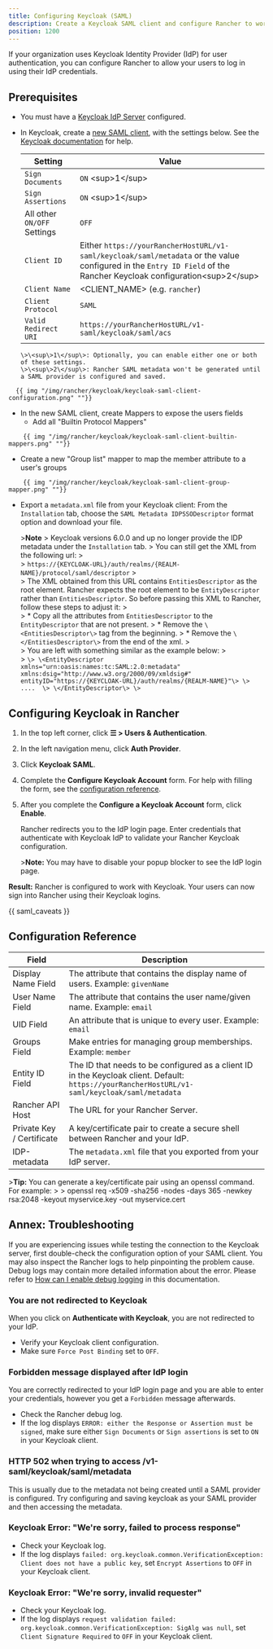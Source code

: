 ```yaml
---
title: Configuring Keycloak (SAML)
description: Create a Keycloak SAML client and configure Rancher to work with Keycloak. By the end your users will be able to sign into Rancher using their Keycloak logins
position: 1200
---
```


If your organization uses Keycloak Identity Provider (IdP) for user authentication, you can configure Rancher to allow your users to log in using their IdP credentials.

## Prerequisites

- You must have a [Keycloak IdP Server](https://www.keycloak.org/docs/latest/server_installation/) configured.
- In Keycloak, create a [new SAML client](https://www.keycloak.org/docs/latest/server_admin/#saml-clients), with the settings below. See the [Keycloak documentation](https://www.keycloak.org/docs/latest/server_admin/#saml-clients) for help.

     Setting | Value
     ------------|------------
      `Sign Documents` | `ON` \<sup\>1\</sup\>
      `Sign Assertions` | `ON` \<sup\>1\</sup\>
      All other `ON/OFF` Settings | `OFF`
      `Client ID` | Either `https://yourRancherHostURL/v1-saml/keycloak/saml/metadata` or the value configured in the `Entry ID Field` of the Rancher Keycloak configuration\<sup\>2\</sup\>
      `Client Name` | \<CLIENT_NAME\> (e.g. `rancher`)
      `Client Protocol` | `SAML`
      `Valid Redirect URI` | `https://yourRancherHostURL/v1-saml/keycloak/saml/acs`

      \>\<sup\>1\</sup\>: Optionally, you can enable either one or both of these settings.
      \>\<sup\>2\</sup\>: Rancher SAML metadata won't be generated until a SAML provider is configured and saved.
```img
  {{ img "/img/rancher/keycloak/keycloak-saml-client-configuration.png" ""}}
```      
- In the new SAML client, create Mappers to expose the users fields
  - Add all "Builtin Protocol Mappers"
```img
    {{ img "/img/rancher/keycloak/keycloak-saml-client-builtin-mappers.png" ""}}
```
  - Create a new "Group list" mapper to map the member attribute to a user's groups
```img
    {{ img "/img/rancher/keycloak/keycloak-saml-client-group-mapper.png" ""}}
```
- Export a `metadata.xml` file from your Keycloak client:
  From the `Installation` tab, choose the `SAML Metadata IDPSSODescriptor` format option and download your file.
  
  \>**Note**
  \> Keycloak versions 6.0.0 and up no longer provide the IDP metadata under the `Installation` tab.
  \> You can still get the XML from the following url:
  \>  
  \> `https://{KEYCLOAK-URL}/auth/realms/{REALM-NAME}/protocol/saml/descriptor`
  \>  
  \> The XML obtained from this URL contains `EntitiesDescriptor` as the root element. Rancher expects the root element to be `EntityDescriptor` rather than `EntitiesDescriptor`. So before passing this XML to Rancher, follow these steps to adjust it:
  \>  
  \>    * Copy all the attributes from `EntitiesDescriptor` to the `EntityDescriptor` that are not present.
  \>    * Remove the `\<EntitiesDescriptor\>` tag from the beginning.
  \>    * Remove the `\</EntitiesDescriptor\>` from the end of the xml.
  \>  
  \> You are left with something similar as the example below:
  \>  
  \> ```
  \> \<EntityDescriptor xmlns="urn:oasis:names:tc:SAML:2.0:metadata" xmlns:dsig="http://www.w3.org/2000/09/xmldsig#" entityID="https://{KEYCLOAK-URL}/auth/realms/{REALM-NAME}"\>
  \>   .... 
  \> \</EntityDescriptor\>
  \> ```

## Configuring Keycloak in Rancher


1.	In the top left corner, click **☰ \> Users & Authentication**.
1. In the left navigation menu, click **Auth Provider**.
1. Click **Keycloak SAML**.
1.	Complete the **Configure Keycloak Account** form. For help with filling the form, see the [configuration reference](#configuration-reference).
1. After you complete the **Configure a Keycloak Account** form, click **Enable**.

    Rancher redirects you to the IdP login page. Enter credentials that authenticate with Keycloak IdP to validate your Rancher Keycloak configuration.

    \>**Note:** You may have to disable your popup blocker to see the IdP login page.

**Result:** Rancher is configured to work with Keycloak. Your users can now sign into Rancher using their Keycloak logins.

{{ saml_caveats }}

## Configuration Reference

| Field                     | Description                                                                                                                                              |
| ------------------------- | -------------------------------------------------------------------------------------------------------------------------------------------------------- |
| Display Name Field        | The attribute that contains the display name of users. Example: `givenName`                                                                    |
| User Name Field           | The attribute that contains the user name/given name. Example: `email`                                                                         |
| UID Field                 | An attribute that is unique to every user. Example: `email`                                                                                    |
| Groups Field              | Make entries for managing group memberships. Example: `member`                                                                                 |
| Entity ID Field           | The ID that needs to be configured as a client ID in the Keycloak client. Default: `https://yourRancherHostURL/v1-saml/keycloak/saml/metadata` |
| Rancher API Host          | The URL for your Rancher Server.                                                                                                                         |
| Private Key / Certificate | A key/certificate pair to create a secure shell between Rancher and your IdP.                                                                            |
| IDP-metadata              | The `metadata.xml` file that you exported from your IdP server.                                                                                          |

\>**Tip:** You can generate a key/certificate pair using an openssl command. For example:
\>
\>        openssl req -x509 -sha256 -nodes -days 365 -newkey rsa:2048 -keyout myservice.key -out myservice.cert

## Annex: Troubleshooting

If you are experiencing issues while testing the connection to the Keycloak server, first double-check the configuration option of your SAML client. You may also inspect the Rancher logs to help pinpointing the problem cause. Debug logs may contain more detailed information about the error. Please refer to [How can I enable debug logging](https://rancher.com/docs/rancher/v2.6/en/faq/technical/#how-can-i-enable-debug-logging) in this documentation.

### You are not redirected to Keycloak

When you click on **Authenticate with Keycloak**, you are not redirected to your IdP.

  * Verify your Keycloak client configuration.
  * Make sure `Force Post Binding` set to `OFF`.


### Forbidden message displayed after IdP login

You are correctly redirected to your IdP login page and you are able to enter your credentials, however you get a `Forbidden` message afterwards.

  * Check the Rancher debug log.
  * If the log displays `ERROR: either the Response or Assertion must be signed`, make sure either `Sign Documents` or `Sign assertions` is set to `ON` in your Keycloak client.

### HTTP 502 when trying to access /v1-saml/keycloak/saml/metadata

This is usually due to the metadata not being created until a SAML provider is configured.
Try configuring and saving keycloak as your SAML provider and then accessing the metadata.

### Keycloak Error: "We're sorry, failed to process response"

  * Check your Keycloak log.
  * If the log displays `failed: org.keycloak.common.VerificationException: Client does not have a public key`, set `Encrypt Assertions` to `OFF` in your Keycloak client.

### Keycloak Error: "We're sorry, invalid requester"

  * Check your Keycloak log.
  * If the log displays `request validation failed: org.keycloak.common.VerificationException: SigAlg was null`, set `Client Signature Required` to `OFF` in your Keycloak client.
